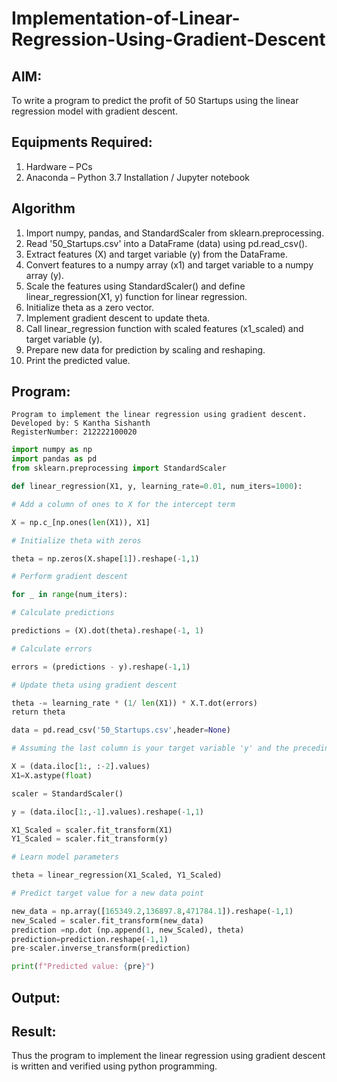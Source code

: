 # Implementation-of-Linear-Regression-Using-Gradient-Descent

## AIM:
To write a program to predict the profit of 50 Startups using the linear regression model with gradient descent.

## Equipments Required:
1. Hardware – PCs
2. Anaconda – Python 3.7 Installation / Jupyter notebook

## Algorithm
1. Import numpy, pandas, and StandardScaler from sklearn.preprocessing.
2. Read '50_Startups.csv' into a DataFrame (data) using pd.read_csv().
3. Extract features (X) and target variable (y) from the DataFrame.
4. Convert features to a numpy array (x1) and target variable to a numpy array (y).
5. Scale the features using StandardScaler() and define linear_regression(X1, y) function for linear regression.
6. Initialize theta as a zero vector.
7. Implement gradient descent to update theta.
8. Call linear_regression function with scaled features (x1_scaled) and target variable (y).
9. Prepare new data for prediction by scaling and reshaping.
10. Print the predicted value.

## Program:
```
Program to implement the linear regression using gradient descent.
Developed by: S Kantha Sishanth 
RegisterNumber: 212222100020 
```
```py
import numpy as np
import pandas as pd
from sklearn.preprocessing import StandardScaler

def linear_regression(X1, y, learning_rate=0.01, num_iters=1000):

# Add a column of ones to X for the intercept term 

X = np.c_[np.ones(len(X1)), X1]

# Initialize theta with zeros 

theta = np.zeros(X.shape[1]).reshape(-1,1)

# Perform gradient descent

for _ in range(num_iters):

# Calculate predictions 

predictions = (X).dot(theta).reshape(-1, 1)

# Calculate errors

errors = (predictions - y).reshape(-1,1)

# Update theta using gradient descent 

theta -= learning_rate * (1/ len(X1)) * X.T.dot(errors)
return theta

data = pd.read_csv('50_Startups.csv',header=None)

# Assuming the last column is your target variable 'y' and the preceding columns are your features 'X'

X = (data.iloc[1:, :-2].values)
X1=X.astype(float)

scaler = StandardScaler()

y = (data.iloc[1:,-1].values).reshape(-1,1)

X1_Scaled = scaler.fit_transform(X1)
Y1_Scaled = scaler.fit_transform(y)

# Learn model parameters

theta = linear_regression(X1_Scaled, Y1_Scaled)

# Predict target value for a new data point

new_data = np.array([165349.2,136897.8,471784.1]).reshape(-1,1)
new_Scaled = scaler.fit_transform(new_data)
prediction =np.dot (np.append(1, new_Scaled), theta)
prediction=prediction.reshape(-1,1)
pre-scaler.inverse_transform(prediction)

print(f"Predicted value: {pre}")
```

## Output:



## Result:
Thus the program to implement the linear regression using gradient descent is written and verified using python programming.
